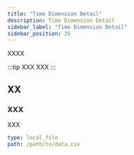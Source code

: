 ```yaml
---
title: "Time Dimension Detail"
description: Time Dimension Detail
sidebar_label: "Time Dimension Detail"
sidebar_position: 25
---
```


XXXX

:::tip XXX
XXX
:::



## XX

### XXX

XXX

```yaml
type: local_file
path: /path/to/data.csv
```
